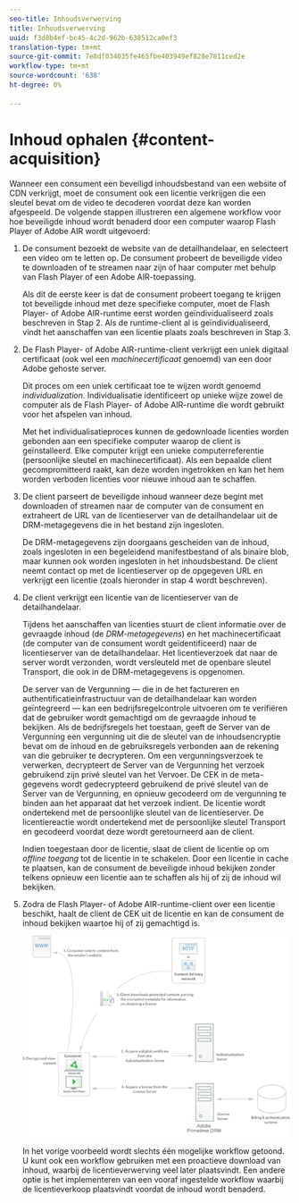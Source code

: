 ```yaml
---
seo-title: Inhoudsverwerving
title: Inhoudsverwerving
uuid: f3d8b4ef-bc45-4c2d-962b-638512ca0ef3
translation-type: tm+mt
source-git-commit: 7e8df034035fe465fbe403949ef828e7811ced2e
workflow-type: tm+mt
source-wordcount: '638'
ht-degree: 0%

---
```



# Inhoud ophalen {#content-acquisition}

Wanneer een consument een beveiligd inhoudsbestand van een website of CDN verkrijgt, moet de consument ook een licentie verkrijgen die een sleutel bevat om de video te decoderen voordat deze kan worden afgespeeld. De volgende stappen illustreren een algemene workflow voor hoe beveiligde inhoud wordt benaderd door een computer waarop Flash Player of Adobe AIR wordt uitgevoerd:

1. De consument bezoekt de website van de detailhandelaar, en selecteert een video om te letten op. De consument probeert de beveiligde video te downloaden of te streamen naar zijn of haar computer met behulp van Flash Player of een Adobe AIR-toepassing.

   Als dit de eerste keer is dat de consument probeert toegang te krijgen tot beveiligde inhoud met deze specifieke computer, moet de Flash Player- of Adobe AIR-runtime eerst worden geïndividualiseerd zoals beschreven in Stap 2. Als de runtime-client al is geïndividualiseerd, vindt het aanschaffen van een licentie plaats zoals beschreven in Stap 3.

1. De Flash Player- of Adobe AIR-runtime-client verkrijgt een uniek digitaal certificaat (ook wel een *machinecertificaat* genoemd) van een door Adobe gehoste server.

   Dit proces om een uniek certificaat toe te wijzen wordt genoemd *individualization*. Individualisatie identificeert op unieke wijze zowel de computer als de Flash Player- of Adobe AIR-runtime die wordt gebruikt voor het afspelen van inhoud.

   Met het individualisatieproces kunnen de gedownloade licenties worden gebonden aan een specifieke computer waarop de client is geïnstalleerd. Elke computer krijgt een unieke computerreferentie (persoonlijke sleutel en machinecertificaat). Als een bepaalde client gecompromitteerd raakt, kan deze worden ingetrokken en kan het hem worden verboden licenties voor nieuwe inhoud aan te schaffen.

1. De client parseert de beveiligde inhoud wanneer deze begint met downloaden of streamen naar de computer van de consument en extraheert de URL van de licentieserver van de detailhandelaar uit de DRM-metagegevens die in het bestand zijn ingesloten.

   De DRM-metagegevens zijn doorgaans gescheiden van de inhoud, zoals ingesloten in een begeleidend manifestbestand of als binaire blob, maar kunnen ook worden ingesloten in het inhoudsbestand. De client neemt contact op met de licentieserver op de opgegeven URL en verkrijgt een licentie (zoals hieronder in stap 4 wordt beschreven).
1. De client verkrijgt een licentie van de licentieserver van de detailhandelaar.

   Tijdens het aanschaffen van licenties stuurt de client informatie over de gevraagde inhoud (de *DRM-metagegevens*) en het machinecertificaat (de computer van de consument wordt geïdentificeerd) naar de licentieserver van de detailhandelaar. Het licentieverzoek dat naar de server wordt verzonden, wordt versleuteld met de openbare sleutel Transport, die ook in de DRM-metagegevens is opgenomen.

   De server van de Vergunning — die in de het factureren en authentificatieinfrastructuur van de detailhandelaar kan worden geïntegreerd — kan een bedrijfsregelcontrole uitvoeren om te verifiëren dat de gebruiker wordt gemachtigd om de gevraagde inhoud te bekijken. Als de bedrijfsregels het toestaan, geeft de Server van de Vergunning een vergunning uit die de sleutel van de inhoudsencryptie bevat om de inhoud en de gebruiksregels verbonden aan de rekening van die gebruiker te decrypteren. Om een vergunningsverzoek te verwerken, decrypteert de Server van de Vergunning het verzoek gebruikend zijn privé sleutel van het Vervoer. De CEK in de meta-gegevens wordt gedecrypteerd gebruikend de privé sleutel van de Server van de Vergunning, en opnieuw gecodeerd om de vergunning te binden aan het apparaat dat het verzoek indient. De licentie wordt ondertekend met de persoonlijke sleutel van de licentieserver. De licentiereactie wordt ondertekend met de persoonlijke sleutel Transport en gecodeerd voordat deze wordt geretourneerd aan de client.

   Indien toegestaan door de licentie, slaat de client de licentie op om *offline toegang* tot de licentie in te schakelen. Door een licentie in cache te plaatsen, kan de consument de beveiligde inhoud bekijken zonder telkens opnieuw een licentie aan te schaffen als hij of zij de inhoud wil bekijken.

1. Zodra de Flash Player- of Adobe AIR-runtime-client over een licentie beschikt, haalt de client de CEK uit de licentie en kan de consument de inhoud bekijken waartoe hij of zij gemachtigd is.

   <!--<a id="fig_s43_gc2_44"></a>-->

   ![](assets/FMRMS_fig01_web.png)

   In het vorige voorbeeld wordt slechts één mogelijke workflow getoond. U kunt ook een workflow gebruiken met een proactieve download van inhoud, waarbij de licentieverwerving veel later plaatsvindt. Een andere optie is het implementeren van een vooraf ingestelde workflow waarbij de licentieverkoop plaatsvindt voordat de inhoud wordt benaderd.

